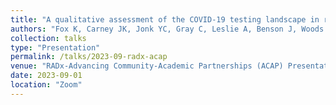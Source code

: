```yaml
---
title: "A qualitative assessment of the COVID-19 testing landscape in rural areas of northern New England through community engagement"
authors: "Fox K, Carney JK, Jonk YC, Gray C, Leslie A, Benson J, Woods E, van den Broek-Altenburg E, Avila MM, Stein G, Locke S, Russell K"
collection: talks
type: "Presentation"
permalink: /talks/2023-09-radx-acap
venue: "RADx-Advancing Community-Academic Partnerships (ACAP) Presentation Series"
date: 2023-09-01
location: "Zoom"
---
```

